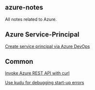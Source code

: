 ## azure-notes

All notes related to Azure.

## Azure Service-Principal

[Create service principal via Azure DevOps](service-principal/create_sp_via_devops.md)


## Common

[Invoke Azure REST API with curl](common/rest-curl.md)

[Use kudu for debugging start-up errors](common/debug_AppService.md)
